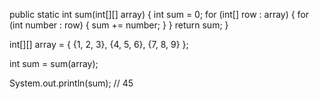 public static int sum(int[][] array) {
int sum = 0;
for (int[] row : array) {
for (int number : row) {
sum += number;
}
}
return sum;
}

int[][] array = {
{1, 2, 3},
{4, 5, 6},
{7, 8, 9}
};

int sum = sum(array);

System.out.println(sum); // 45
